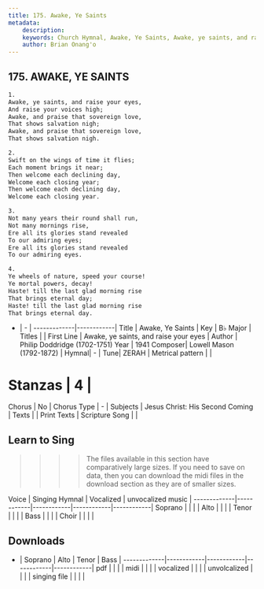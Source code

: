 ```yaml
---
title: 175. Awake, Ye Saints
metadata:
    description: 
    keywords: Church Hymnal, Awake, Ye Saints, Awake, ye saints, and raise your eyes, 
    author: Brian Onang'o
---
```



## 175. AWAKE, YE SAINTS

```txt
1.
Awake, ye saints, and raise your eyes, 
And raise your voices high; 
Awake, and praise that sovereign love, 
That shows salvation nigh; 
Awake, and praise that sovereign love, 
That shows salvation nigh. 

2.
Swift on the wings of time it flies; 
Each moment brings it near; 
Then welcome each declining day, 
Welcome each closing year; 
Then welcome each declining day, 
Welcome each closing year. 

3.
Not many years their round shall run, 
Not many mornings rise, 
Ere all its glories stand revealed 
To our admiring eyes; 
Ere all its glories stand revealed 
To our admiring eyes. 

4.
Ye wheels of nature, speed your course! 
Ye mortal powers, decay! 
Haste! till the last glad morning rise 
That brings eternal day; 
Haste! till the last glad morning rise 
That brings eternal day.

```

- |   -  |
-------------|------------|
Title | Awake, Ye Saints |
Key | B♭ Major |
Titles |  |
First Line | Awake, ye saints, and raise your eyes |
Author | Philip Doddridge (1702-1751)
Year | 1941
Composer| Lowell Mason (1792-1872) |
Hymnal|  - |
Tune| ZERAH |
Metrical pattern | |
# Stanzas | 4 |
Chorus | No |
Chorus Type | - |
Subjects | Jesus Christ: His Second Coming |
Texts |  |
Print Texts | 
Scripture Song |  |
  
## Learn to Sing

>>>> The files available in this section have comparatively large sizes. If you need to save on data, then you can download the midi files in the download section as they are of smaller sizes.

Voice |  Singing Hymnal | Vocalized | unvocalized music |
-------------|------------|------------|------------|------------|
Soprano | | | |
Alto | | | |
Tenor | | | |
Bass | | | |
Choir | | | |

## Downloads

- |  Soprano | Alto | Tenor | Bass |
-------------|------------|------------|------------|------------|
pdf | | | |
midi | | | |
vocalized | | | |
unvolcalized | | | |
singing file | | | |
  